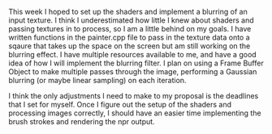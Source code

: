 This week I hoped to set up the shaders and implement a blurring of an input
texture. I think I underestimated how little I knew about shaders and passing
textures in to process, so I am a little behind on my goals. I have written
functions in the painter.cpp file to pass in the texture data onto a sqaure
that takes up the space on the screen but am still working on the blurring
effect. I have multiple resources available to me, and have a good idea of 
how I will implement the blurring filter. I plan on using a Frame Buffer Object
to make multiple passes through the image, performing a Gaussian blurring
(or maybe linear sampling) on each iteration. 

I think the only adjustments I need to make to my proposal is the deadlines
that I set for myself. Once I figure out the setup of the shaders and processing
images correctly, I should have an easier time implementing the brush strokes
and rendering the npr output. 
